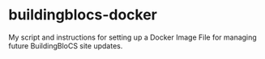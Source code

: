 # buildingblocs-docker
My script and instructions for setting up a Docker Image File for managing future BuildingBloCS site updates.

